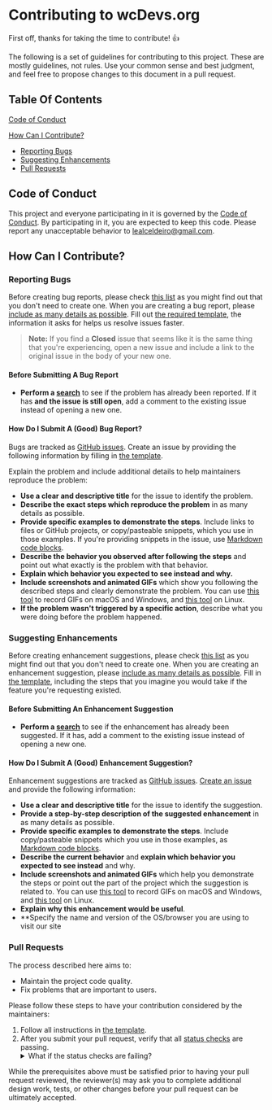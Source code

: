 # Contributing to wcDevs.org

First off, thanks for taking the time to contribute! :+1:

The following is a set of guidelines for contributing to this project. These are mostly guidelines, not rules. Use your common sense and best judgment,
and feel free to propose changes to this document in a pull request.

## Table Of Contents

[Code of Conduct](#code-of-conduct)
  
[How Can I Contribute?](#how-can-i-contribute)

* [Reporting Bugs](#reporting-bugs)
* [Suggesting Enhancements](#suggesting-enhancements)
* [Pull Requests](#pull-requests)

## Code of Conduct

This project and everyone participating in it is governed by the [Code of Conduct](CODE_OF_CONDUCT.md). By participating in it, you are expected to keep this
code. Please report any unacceptable behavior to [lealceldeiro@gmail.com](mailto:lealceldeiro@gmail.com).

## How Can I Contribute?

### Reporting Bugs

Before creating bug reports, please check [this list](#before-submitting-a-bug-report) as you might find out that you don't need to create one. When you are 
creating a bug report, please [include as many details as possible](#how-do-i-submit-a-good-bug-report).
Fill out [the required template](https://github.com/lealceldeiro/org.wcdevs.blog.front/issues/new?assignees=lealceldeiro&labels=bug&template=bug_report.yml&title=%5BBug%5D+),
the information it asks for helps us resolve issues faster.

> **Note:** If you find a **Closed** issue that seems like it is the same thing that you're experiencing, open a new
> issue and include a link to the original issue in the body of your new one.

#### Before Submitting A Bug Report

* **Perform a [search](https://github.com/lealceldeiro/org.wcdevs.blog.front/labels/bug)** to see if the problem has
already been reported. If it has **and the issue is still open**, add a comment to the existing issue instead of
opening a new one.

#### How Do I Submit A (Good) Bug Report?

Bugs are tracked as [GitHub issues](https://guides.github.com/features/issues/). Create an issue by providing the
following information by filling in
[the template](https://github.com/lealceldeiro/org.wcdevs.blog.front/issues/new?assignees=lealceldeiro&labels=bug&template=bug_report.yml&title=%5BBug%5D+).

Explain the problem and include additional details to help maintainers reproduce the problem:

* **Use a clear and descriptive title** for the issue to identify the problem.
* **Describe the exact steps which reproduce the problem** in as many details as possible.
* **Provide specific examples to demonstrate the steps**. Include links to files or GitHub projects, or copy/pasteable
snippets, which you use in those examples. If you're providing snippets in the issue, use
[Markdown code blocks](https://help.github.com/articles/markdown-basics/#multiple-lines).
* **Describe the behavior you observed after following the steps** and point out what exactly is the problem with that
behavior.
* **Explain which behavior you expected to see instead and why.**
* **Include screenshots and animated GIFs** which show you following the described steps and clearly demonstrate the
problem. You can use [this tool](https://www.cockos.com/licecap/) to record GIFs on macOS and Windows, and [this tool](https://github.com/colinkeenan/silentcast)
on Linux.
* **If the problem wasn't triggered by a specific action**, describe what you were doing before the problem happened.

### Suggesting Enhancements

Before creating enhancement suggestions, please check [this list](#before-submitting-an-enhancement-suggestion) as you might find out that you don't need to
create one. When you are creating an enhancement suggestion, please [include as many details as possible](#how-do-i-submit-a-good-enhancement-suggestion). Fill
in [the template](https://github.com/lealceldeiro/org.wcdevs.blog.front/issues/new?assignees=YuryDG&labels=feature&template=feature_request.yml&title=%5BFeature+Request%5D+),
including the steps that you imagine you would take if the feature you're requesting existed.

#### Before Submitting An Enhancement Suggestion

* **Perform a [search](https://github.com/lealceldeiro/org.wcdevs.blog.front/issues?q=is%3Aopen+label%3Aenhancement%2Cfeature)** to see if the enhancement has
already been suggested. If it has, add a comment to the existing issue instead of opening a new one.

#### How Do I Submit A (Good) Enhancement Suggestion?

Enhancement suggestions are tracked as [GitHub issues](https://guides.github.com/features/issues/). [Create an issue](https://github.com/lealceldeiro/org.wcdevs.blog.front/issues/new?assignees=YuryDG&labels=feature&template=feature_request.yml&title=%5BFeature+Request%5D+)
and provide the following information:

* **Use a clear and descriptive title** for the issue to identify the suggestion.
* **Provide a step-by-step description of the suggested enhancement** in as many details as possible.
* **Provide specific examples to demonstrate the steps**. Include copy/pasteable snippets which you use in those
examples, as [Markdown code blocks](https://help.github.com/articles/markdown-basics/#multiple-lines).
* **Describe the current behavior** and **explain which behavior you expected to see instead** and why.
* **Include screenshots and animated GIFs** which help you demonstrate the steps or point out the part of the project
which the suggestion is related to. You can use [this tool](https://www.cockos.com/licecap/) to record GIFs on macOS
and Windows, and [this tool](https://github.com/colinkeenan/silentcast) on Linux.
* **Explain why this enhancement would be useful**.
* **Specify the name and version of the OS/browser you are using to visit our site

### Pull Requests

The process described here aims to:

* Maintain the project code quality.
* Fix problems that are important to users.

Please follow these steps to have your contribution considered by the maintainers:

1. Follow all instructions in [the template](https://github.com/lealceldeiro/org.wcdevs.blog.front/blob/main/.github/pull_request_template.md).
2. After you submit your pull request, verify that all
[status checks](https://help.github.com/articles/about-status-checks/) are passing. <details><summary>What if the
status checks are failing?</summary>If a status check is failing, and you believe that the failure is not related to
your change, please leave a comment on the pull request explaining why you believe the failure is unrelated.</details>

While the prerequisites above must be satisfied prior to having your pull request reviewed, the reviewer(s) may ask
you to complete additional design work, tests, or other changes before your pull request can be ultimately accepted.
